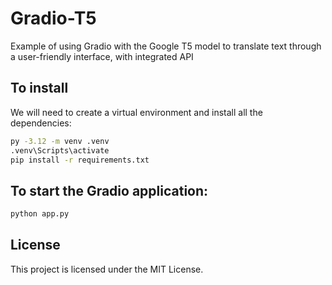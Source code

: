 # Gradio-T5
Example of using Gradio with the Google T5 model to translate text through a user-friendly interface, with integrated API

## To install
We will need to create a virtual environment and install all the dependencies:
```bash
py -3.12 -m venv .venv
.venv\Scripts\activate
pip install -r requirements.txt
```

## To start the Gradio application:
```bash
python app.py
```

## License
This project is licensed under the MIT License.
